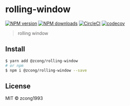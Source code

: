 # rolling-window

[![NPM version](https://img.shields.io/npm/v/@zcong/rolling-window.svg?style=flat)](https://npmjs.com/package/@zcong/rolling-window) [![NPM downloads](https://img.shields.io/npm/dm/@zcong/rolling-window.svg?style=flat)](https://npmjs.com/package/@zcong/rolling-window) [![CircleCI](https://circleci.com/gh/zcong1993/rolling-window/tree/master.svg?style=shield)](https://circleci.com/gh/zcong1993/rolling-window/tree/master) [![codecov](https://codecov.io/gh/zcong1993/rolling-window/branch/master/graph/badge.svg)](https://codecov.io/gh/zcong1993/rolling-window)

> rolling window

## Install

```bash
$ yarn add @zcong/rolling-window
# or npm
$ npm i @zcong/rolling-window --save
```

## License

MIT &copy; zcong1993
